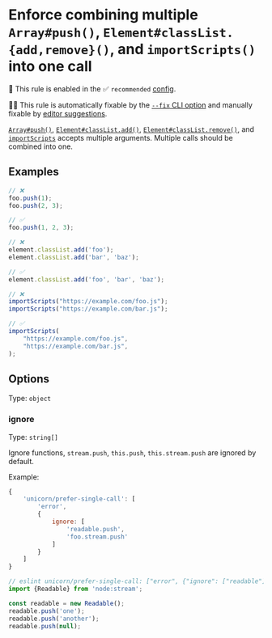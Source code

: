 # Enforce combining multiple `Array#push()`, `Element#classList.{add,remove}()`, and `importScripts()` into one call

💼 This rule is enabled in the ✅ `recommended` [config](https://github.com/sindresorhus/eslint-plugin-unicorn#recommended-config).

🔧💡 This rule is automatically fixable by the [`--fix` CLI option](https://eslint.org/docs/latest/user-guide/command-line-interface#--fix) and manually fixable by [editor suggestions](https://eslint.org/docs/latest/use/core-concepts#rule-suggestions).

<!-- end auto-generated rule header -->
<!-- Do not manually modify this header. Run: `npm run fix:eslint-docs` -->

[`Array#push()`](https://developer.mozilla.org/en-US/docs/Web/JavaScript/Reference/Global_Objects/Array/push), [`Element#classList.add()`](https://developer.mozilla.org/en-US/docs/Web/API/Element/classList), [`Element#classList.remove()`](https://developer.mozilla.org/en-US/docs/Web/API/Element/classList), and [`importScripts`](https://developer.mozilla.org/en-US/docs/Web/API/WorkerGlobalScope/importScripts) accepts multiple arguments. Multiple calls should be combined into one.

## Examples

```js
// ❌
foo.push(1);
foo.push(2, 3);

// ✅
foo.push(1, 2, 3);
```

```js
// ❌
element.classList.add('foo');
element.classList.add('bar', 'baz');

// ✅
element.classList.add('foo', 'bar', 'baz');
```

```js
// ❌
importScripts("https://example.com/foo.js");
importScripts("https://example.com/bar.js");

// ✅
importScripts(
	"https://example.com/foo.js",
	"https://example.com/bar.js",
);
```

## Options

Type: `object`

### ignore

Type: `string[]`

Ignore functions, `stream.push`, `this.push`, `this.stream.push` are ignored by default.

Example:

```js
{
	'unicorn/prefer-single-call': [
		'error',
		{
			ignore: [
				'readable.push',
				'foo.stream.push'
			]
		}
	]
}
```

```js
// eslint unicorn/prefer-single-call: ["error", {"ignore": ["readable"]}]
import {Readable} from 'node:stream';

const readable = new Readable();
readable.push('one');
readable.push('another');
readable.push(null);
```
